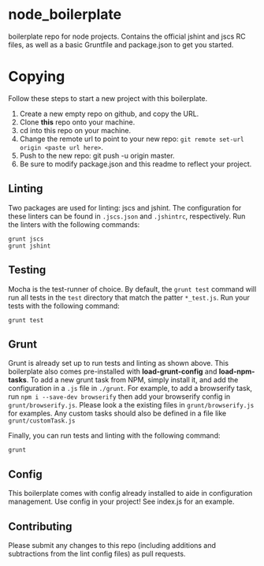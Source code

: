 # node_boilerplate
boilerplate repo for node projects. Contains the official jshint and jscs RC files, as well as a basic Gruntfile and package.json to get you started.

# Copying
Follow these steps to start a new project with this boilerplate.
1. Create a new empty repo on github, and copy the URL.
1. Clone **this** repo onto your machine.
1. cd into this repo on your machine.
1. Change the remote url to point to your new repo: `git remote set-url origin <paste url here>`.
1. Push to the new repo: git push -u origin master.
1. Be sure to modify package.json and this readme to reflect your project. 

## Linting
Two packages are used for linting: jscs and jshint.
The configuration for these linters can be found in `.jscs.json` and `.jshintrc`, respectively.
Run the linters with the following commands:
```
grunt jscs
grunt jshint
```

## Testing
Mocha is the test-runner of choice.
By default, the `grunt test` command will run all tests in the `test` directory that match the patter `*_test.js`.
Run your tests with the following command:

```
grunt test
```

## Grunt
Grunt is already set up to run tests and linting as shown above.
This boilerplate also comes pre-installed with **load-grunt-config** and **load-npm-tasks**.
To add a new grunt task from NPM, simply install it, and add the configuration in a `.js` file in `./grunt`.
For example, to add a browserify task, run `npm i --save-dev browserify` then add your browserify config in `grunt/browserify.js`.
Please look a the existing files in `grunt/browserify.js` for examples. Any custom tasks should also be defined in a file like `grunt/customTask.js`

Finally, you can run tests and linting with the following command:
```
grunt
```

## Config
This boilerplate comes with config already installed to aide in configuration management.
Use config in your project!
See index.js for an example.

## Contributing
Please submit any changes to this repo (including additions and subtractions from the lint config files) as pull requests. 

